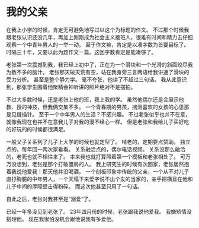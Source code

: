 # 我的父亲

在我上小学的时候，肯定无可避免地写过以这个为标题的作文。
不过那个时候我跟老张认识还没几年，再加上刚刚成为社会主义接班人，很难有时间和精力去仔细观察一个中青年男人的一举一动。
至于作文嘛，肯定是以凑字数为首要目标了。
时隔三十年，又要以此为题作文一篇。这回字数肯定是能凑够了。

老张第一次震撼到我，我已经上初中了，正在为一个滑块和一个光滑的斜面绞尽我为数不多的脑汁。
老张那天破天荒有空，站在我身旁三言两语给我讲通了滑块的受力分析。
甚至是整个静力学。
毫不夸张，他讲了不超过三句话。
我从此意识到，那张学生围着他聚精会神听讲的照片绝对不是摆拍。

不过大多数时候，还是老张上他的班，我上我的学。
虽然他偶尔还是会展示他教、授的神技，但我俩交集不多。
一个青春期的男孩，揣测喜欢的女孩的心思那是见缝插针。
至于一个中年男人的生活？不感兴趣。
不过老张似乎也并不在意，就像我现在也并不在意我儿子对我的漫不经心一样。
但是老张和我给儿子买好吃的好玩的的时候都很满足。

一般父子关系到了儿子上大学的时候也就定型了。
啃老的，定期要点赞助。
独立点的，每年回一两次家看看。
关系融洽点的，偶尔电话视频。
关系没那么融洽的，老死也就不相往来了。
本来我也就打算照着第一个模板和老张相处了。
可万万没想到，老张是那个打破僵局的人。
我上研究生的时候有次回家，老张居然抱着我说他爱我！那天他并没喝酒。
一个刻板印象中传统的父亲，一个从不对儿子直抒胸臆的中年男人，一个天塌下来爱字说不出个友的当家的，亲手把横亘在他和儿子中间的厚障壁击得粉碎。
而这次他甚至只用了一句话。

自此之后，老张对我甚至是”溺爱“了。



已经一年多没见到老张了。
23年四月份的时候，老张跟我说他爱我。
我嫌矫情没搭理他。
现在我很怕没机会跟他说我有多爱他。

